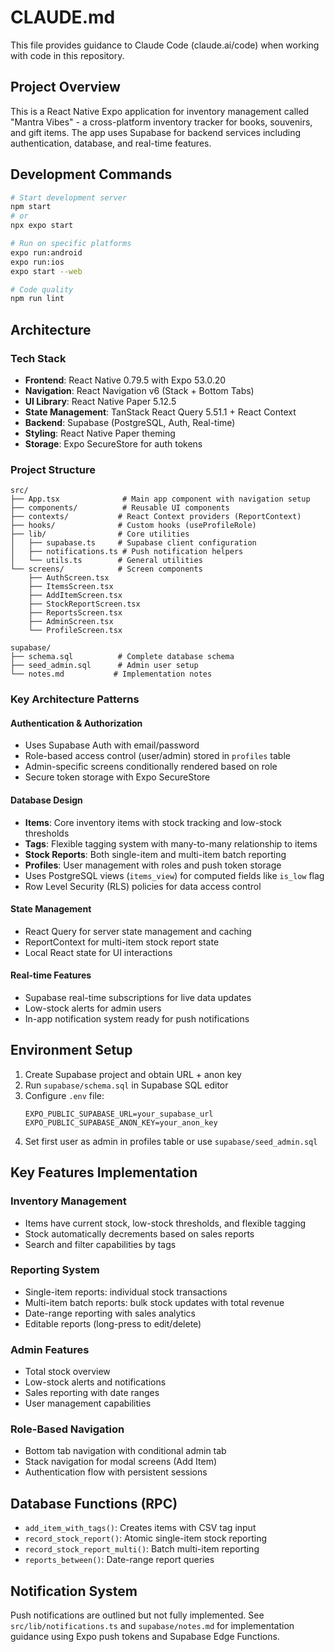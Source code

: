 # CLAUDE.md

This file provides guidance to Claude Code (claude.ai/code) when working with code in this repository.

## Project Overview

This is a React Native Expo application for inventory management called "Mantra Vibes" - a cross-platform inventory tracker for books, souvenirs, and gift items. The app uses Supabase for backend services including authentication, database, and real-time features.

## Development Commands

```bash
# Start development server
npm start
# or
npx expo start

# Run on specific platforms
expo run:android
expo run:ios
expo start --web

# Code quality
npm run lint
```

## Architecture

### Tech Stack
- **Frontend**: React Native 0.79.5 with Expo 53.0.20
- **Navigation**: React Navigation v6 (Stack + Bottom Tabs)
- **UI Library**: React Native Paper 5.12.5
- **State Management**: TanStack React Query 5.51.1 + React Context
- **Backend**: Supabase (PostgreSQL, Auth, Real-time)
- **Styling**: React Native Paper theming
- **Storage**: Expo SecureStore for auth tokens

### Project Structure
```
src/
├── App.tsx              # Main app component with navigation setup
├── components/          # Reusable UI components
├── contexts/           # React Context providers (ReportContext)
├── hooks/              # Custom hooks (useProfileRole)
├── lib/                # Core utilities
│   ├── supabase.ts     # Supabase client configuration
│   ├── notifications.ts # Push notification helpers
│   └── utils.ts        # General utilities
└── screens/            # Screen components
    ├── AuthScreen.tsx
    ├── ItemsScreen.tsx
    ├── AddItemScreen.tsx
    ├── StockReportScreen.tsx
    ├── ReportsScreen.tsx
    ├── AdminScreen.tsx
    └── ProfileScreen.tsx

supabase/
├── schema.sql          # Complete database schema
├── seed_admin.sql      # Admin user setup
└── notes.md           # Implementation notes
```

### Key Architecture Patterns

#### Authentication & Authorization
- Uses Supabase Auth with email/password
- Role-based access control (user/admin) stored in `profiles` table
- Admin-specific screens conditionally rendered based on role
- Secure token storage with Expo SecureStore

#### Database Design
- **Items**: Core inventory items with stock tracking and low-stock thresholds
- **Tags**: Flexible tagging system with many-to-many relationship to items
- **Stock Reports**: Both single-item and multi-item batch reporting
- **Profiles**: User management with roles and push token storage
- Uses PostgreSQL views (`items_view`) for computed fields like `is_low` flag
- Row Level Security (RLS) policies for data access control

#### State Management
- React Query for server state management and caching
- ReportContext for multi-item stock report state
- Local React state for UI interactions

#### Real-time Features
- Supabase real-time subscriptions for live data updates
- Low-stock alerts for admin users
- In-app notification system ready for push notifications

## Environment Setup

1. Create Supabase project and obtain URL + anon key
2. Run `supabase/schema.sql` in Supabase SQL editor
3. Configure `.env` file:
   ```
   EXPO_PUBLIC_SUPABASE_URL=your_supabase_url
   EXPO_PUBLIC_SUPABASE_ANON_KEY=your_anon_key
   ```
4. Set first user as admin in profiles table or use `supabase/seed_admin.sql`

## Key Features Implementation

### Inventory Management
- Items have current stock, low-stock thresholds, and flexible tagging
- Stock automatically decrements based on sales reports
- Search and filter capabilities by tags

### Reporting System
- Single-item reports: individual stock transactions
- Multi-item batch reports: bulk stock updates with total revenue
- Date-range reporting with sales analytics
- Editable reports (long-press to edit/delete)

### Admin Features
- Total stock overview
- Low-stock alerts and notifications
- Sales reporting with date ranges
- User management capabilities

### Role-Based Navigation
- Bottom tab navigation with conditional admin tab
- Stack navigation for modal screens (Add Item)
- Authentication flow with persistent sessions

## Database Functions (RPC)
- `add_item_with_tags()`: Creates items with CSV tag input
- `record_stock_report()`: Atomic single-item stock reporting
- `record_stock_report_multi()`: Batch multi-item reporting
- `reports_between()`: Date-range report queries

## Notification System
Push notifications are outlined but not fully implemented. See `src/lib/notifications.ts` and `supabase/notes.md` for implementation guidance using Expo push tokens and Supabase Edge Functions.